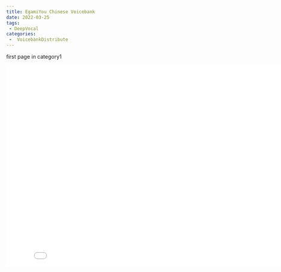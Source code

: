```yaml
---
title: EgamiYou Chinese Voicebank
date: 2022-03-25
tags:
 - DeepVocal
categories:
 -  VoicebankDistribute
---
```


first page in category1<br>
<iframe src="//player.bilibili.com/player.html?aid=765111635&bvid=BV1nr4y1S7Wv&cid=467037662&page=1" scrolling="no" border="0" frameborder="no" framespacing="0" allowfullscreen="true" width="835" height="540" align="center"> </iframe>